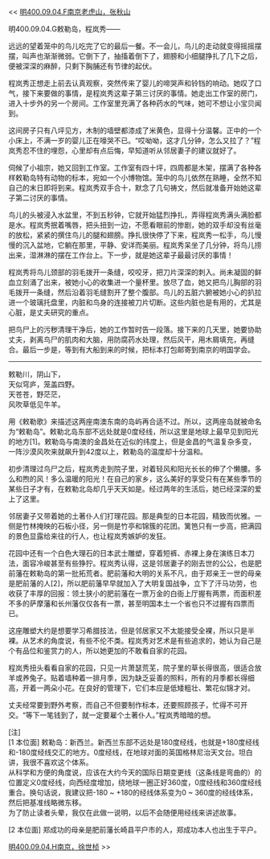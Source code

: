 << [明400.09.04.F南京老虎山，张秋山](明400.09.04.F南京老虎山，张秋山.md)

明400.09.04.G敕勒岛，程岚秀——

远远的望着笼中的鸟儿吃完了它的最后一餐。不一会儿，鸟儿的走动就变得摇摇摆摆，叫声也渐渐微弱。它倒下了，抽搐着倒下了，翅膀和小细腿挣扎了几下之后，便被深深的麻醉，只剩下胸脯还有节律的起伏。

程岚秀正想走上前去认真观察，突然传来了婴儿的啼哭声和铃铛的响动。她叹了口气，接下来要做的事情，是程岚秀这辈子第三讨厌的事情。她走出工作室的房门，进入十步外的另一个房间。工作室里充满了各种药水的气味，她可不想让小宝贝闻到。

这间房子只有八坪见方，木制的墙壁都漆成了米黄色，显得十分温馨。正中的一个小床上，不满一岁的婴儿正在嚎哭不已。“哎呦呦，这才几分钟，怎么又拉了？”程岚秀忍不住的埋怨，心里却有点后悔，早知道听从邻居妻子的建议就好了。

伺候了小祖宗，她又回到工作室。工作室有四十坪，四周都是木架，摆满了各种各样敕勒岛特有动物的标本，宛如一个小博物馆。笼中的鸟儿依然在熟睡，全然不知自己的末日即将到来。程岚秀双手合十，默念了几句祷文，然后就准备开始她这辈子第二讨厌的事情。

鸟儿的头被浸入水盆里，不到五秒钟，它就开始猛烈挣扎，弄得程岚秀满头满脸都是水。程岚秀抿着嘴唇，把头扭到一边，不愿看眼前的惨剧，她的双手却没有丝毫的放松，紧紧的撰住鸟儿的腿和翅膀。挣扎很快停了下来，程岚秀一松手，鸟儿慢慢的沉入盆地，它躺在那里，平静、安详而美丽。程岚秀呆坐了几分钟，将鸟儿捞出来，湿淋淋的摆在工作台上。下一步，就是她这辈子最最讨厌的事情！

程岚秀将鸟儿颈部的羽毛拨开一条缝，咬咬牙，把刀片深深的刺入。尚未凝固的鲜血立刻涌了出来，被她小心的收集进一个量杯里。放尽了血，她又把鸟儿胸部的羽毛拨开一条缝，然后沿着羽毛缝割开了整个腹部。鸟儿的五脏六腑被她小心的扒拉进一个玻璃托盘里，内脏和鸟身的连接被刀片切断。这些内脏也是有用的，尤其是心脏，是丈夫研究的重点。

把鸟尸上的污秽清理干净后，她的工作暂时告一段落。接下来的几天里，她要协助丈夫，剥离鸟尸的肌肉和大脑，用防腐药水处理，然后风干，用木屑填充，再缝合。最后一步是，等到有大船到来的时候，把标本打包邮寄到南京的明国学会。

***

敕勒川，阴山下，  
天似穹庐，笼盖四野。  
天苍苍，野茫茫，  
风吹草低见牛羊。

用《敕勒歌》来描述这两座南澳东南的岛屿再合适不过。所以，这两座岛就被命名为“敕勒岛”。敕勒北岛东部不远处就是0度经线，所以这里是地球上最早见到阳光的地方[1]。敕勒岛与南澳的金昌处在近似的纬度上，但是金昌的气温复杂多变，一阵沙漠风吹来就飙升到42度以上，敕勒岛的温度却十分温和。

初步清理过鸟尸之后，程岚秀走到院子里，对着轻风和阳光长长的伸了个懒腰。多么和煦的风！多么温暖的阳光！在自己的家乡，这么美好的享受只有在某些季节的某些日子才有，在敕勒北岛却几乎天天如是。经过两年的生活后，她已经深深的爱上了这里。

邻居妻子又带着她的土著仆人们打理花园。那是典型的日本花园，精致而优雅。一侧是竹林掩映的石板小径，另一侧是竹亭和锦簇的花团。篱笆只有一步高，把满园的景色显露给来往的行人，也让程岚秀嫉妒的发狂。

花园中还有一个白色大理石的日本武士雕塑，穿着短裤、赤裸上身在演练日本刀法，面容冷峻甚至有些狰狞。程岚秀认得，这是邻居妻子的刚去世的公公，也是肥前藩在敕勒岛的第一批拓荒者。肥前藩和大明的关系不凡，由于郑亲王一世的母亲是肥前藩的人[2]，所以肥前藩早早就加入了大明复国战争，立下了汗马功劳，也收获了丰厚的回报：领土狭小的肥前藩在一票万金的白衙上厅握有两票，而面积差不多的萨摩藩和长州藩仅仅各有一票，甚至明国本土一个省也只不过握有四票而已。

这座雕塑大约是想要学习希腊技法，但是邻居家又不太能接受全裸，所以只是半裸。从艺术的角度说，有些不伦不类。程岚秀对艺术是有些追求的，她认为自己是个有品位和鉴赏力的人，所以她更加的不敢看自家的花园。

程岚秀扭头看看自家的花园，只见一片萧瑟荒芜，院子里的草长得很高，很适合放羊或养兔子。贴着墙种着一排月季，因为缺乏妥善的照料，所有的月季都长得细高，开着一两朵小花。在良好的管理下，它们本应是低矮粗壮、繁花似锦才对。

丈夫经常要到野外考察，而自己不但要制作标本，还要照顾孩子，忙得不可开交。“等下一笔钱到了，就一定要雇个土著仆人。”程岚秀暗暗的想。

[注]  
[1 本位面] 敕勒岛：新西兰。新西兰东部不远处是180度经线，也就是+180度经线和-180度经线交汇的地方。0度经线，在地球对面的英国格林尼治天文台。坦白讲，我很不喜欢这个体系。  
从科学和方便的角度说，应该在大约今天的国际日期变更线（这条线是弯曲的）的位置定义0度经线，向西经度增加，绕地球一圈正好360度，0度经线和360度经线重合。换句话说，我建议把-180 ~ +180的经线体系变为0 ~ 360度的经线体系，然后把基准线略微东移。  
为了防止读者头晕，我仅在此做一说明，以后不会随便用经线来讲述故事。

[2 本位面] 郑成功的母亲是肥前藩长崎县平户市的人，郑成功本人也出生于平户。

[明400.09.04.H南京，徐世桢](明400.09.04.H南京，徐世桢.md) >>


